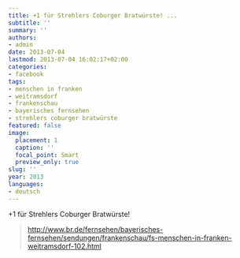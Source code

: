 ```yaml
---
title: +1 für Strehlers Coburger Bratwürste! ...
subtitle: ''
summary: ''
authors:
- admin
date: 2013-07-04
lastmod: 2013-07-04 16:02:17+02:00
categories:
- facebook
tags:
- menschen in franken
- weitramsdorf
- frankenschau
- bayerisches fernsehen
- strehlers coburger bratwürste
featured: false
image:
  placement: 1
  caption: ''
  focal_point: Smart
  preview_only: true
slug: ''
year: 2013
languages:
- deutsch
---
```


+1 für Strehlers Coburger Bratwürste!
> http://www.br.de/fernsehen/bayerisches-fernsehen/sendungen/frankenschau/fs-menschen-in-franken-weitramsdorf-102.html